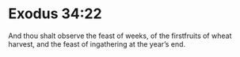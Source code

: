 # Exodus 34:22

And thou shalt observe the feast of weeks, of the firstfruits of wheat harvest, and the feast of ingathering at the year’s end.